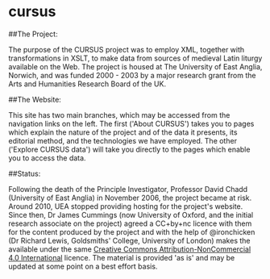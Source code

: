# cursus
##The Project:

The purpose of the CURSUS project was to employ XML, together with transformations in XSLT, to make data from sources of medieval Latin liturgy available on the Web. The project is housed at The University of East Anglia, Norwich, and was funded 2000 - 2003 by a major research grant from the Arts and Humanities Research Board of the UK.

##The Website:

This site has two main branches, which may be accessed from the navigation links on the left. The first ('About CURSUS') takes you to pages which explain the nature of the project and of the data it presents, its editorial method, and the technologies we have employed. The other ('Explore CURSUS data') will take you directly to the pages which enable you to access the data.

##Status:

Following the death of the Principle Investigator, Professor David Chadd (University of East Anglia) in November 2006, the project became at risk. Around 2010, UEA stopped providing hosting for the project's website. Since then, Dr James Cummings (now University of Oxford, and the initial research associate on the project) agreed a CC+by+nc licence with them for the
content produced by the project and with the help of @ironchicken (Dr Richard Lewis, Goldsmiths' College, University of London) makes the available under the same <a
href="https://creativecommons.org/licenses/by-nc/4.0/">Creative
Commons Attribution-NonCommercial 4.0 International</a> licence.
The material is provided 'as is' and may be updated at some point on a best effort basis.
